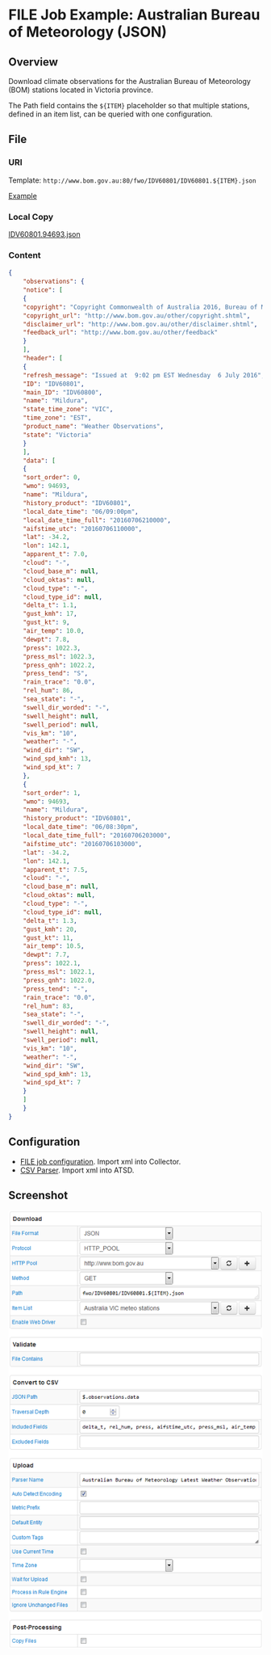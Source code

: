 # FILE Job Example: Australian Bureau of Meteorology (JSON)

## Overview

Download climate observations for the Australian Bureau of Meteorology (BOM) stations located in Victoria province.

The Path field contains the `${ITEM}` placeholder so that multiple stations, defined in an item list, can be queried with one configuration.

## File

### URI

Template: `http://www.bom.gov.au:80/fwo/IDV60801/IDV60801.${ITEM}.json`

[Example](http://www.bom.gov.au:80/fwo/IDV60801/IDV60801.94693.json)

### Local Copy

[IDV60801.94693.json](IDV60801.94693.json)

### Content

```json
{
    "observations": {
    "notice": [
    {
    "copyright": "Copyright Commonwealth of Australia 2016, Bureau of Meteorology. For more information see: http://www.bom.gov.au/other/copyright.shtml http://www.bom.gov.au/other/disclaimer.shtml",
    "copyright_url": "http://www.bom.gov.au/other/copyright.shtml",
    "disclaimer_url": "http://www.bom.gov.au/other/disclaimer.shtml",
    "feedback_url": "http://www.bom.gov.au/other/feedback"
    }
    ],
    "header": [
    {
    "refresh_message": "Issued at  9:02 pm EST Wednesday  6 July 2016",
    "ID": "IDV60801",
    "main_ID": "IDV60800",
    "name": "Mildura",
    "state_time_zone": "VIC",
    "time_zone": "EST",
    "product_name": "Weather Observations",
    "state": "Victoria"
    }
    ],
    "data": [
    {
    "sort_order": 0,
    "wmo": 94693,
    "name": "Mildura",
    "history_product": "IDV60801",
    "local_date_time": "06/09:00pm",
    "local_date_time_full": "20160706210000",
    "aifstime_utc": "20160706110000",
    "lat": -34.2,
    "lon": 142.1,
    "apparent_t": 7.0,
    "cloud": "-",
    "cloud_base_m": null,
    "cloud_oktas": null,
    "cloud_type": "-",
    "cloud_type_id": null,
    "delta_t": 1.1,
    "gust_kmh": 17,
    "gust_kt": 9,
    "air_temp": 10.0,
    "dewpt": 7.8,
    "press": 1022.3,
    "press_msl": 1022.3,
    "press_qnh": 1022.2,
    "press_tend": "S",
    "rain_trace": "0.0",
    "rel_hum": 86,
    "sea_state": "-",
    "swell_dir_worded": "-",
    "swell_height": null,
    "swell_period": null,
    "vis_km": "10",
    "weather": "-",
    "wind_dir": "SW",
    "wind_spd_kmh": 13,
    "wind_spd_kt": 7
    },
    {
    "sort_order": 1,
    "wmo": 94693,
    "name": "Mildura",
    "history_product": "IDV60801",
    "local_date_time": "06/08:30pm",
    "local_date_time_full": "20160706203000",
    "aifstime_utc": "20160706103000",
    "lat": -34.2,
    "lon": 142.1,
    "apparent_t": 7.5,
    "cloud": "-",
    "cloud_base_m": null,
    "cloud_oktas": null,
    "cloud_type": "-",
    "cloud_type_id": null,
    "delta_t": 1.3,
    "gust_kmh": 20,
    "gust_kt": 11,
    "air_temp": 10.5,
    "dewpt": 7.7,
    "press": 1022.1,
    "press_msl": 1022.1,
    "press_qnh": 1022.0,
    "press_tend": "-",
    "rain_trace": "0.0",
    "rel_hum": 83,
    "sea_state": "-",
    "swell_dir_worded": "-",
    "swell_height": null,
    "swell_period": null,
    "vis_km": "10",
    "weather": "-",
    "wind_dir": "SW",
    "wind_spd_kmh": 13,
    "wind_spd_kt": 7
    }
    ]
    }
}
```

## Configuration

* [FILE job configuration](australia-bom-job.xml). Import xml into Collector.
* [CSV Parser](australia-bom-parser.xml). Import xml into ATSD.

## Screenshot

![Job Screenshot](./australia-bom-config.png)
